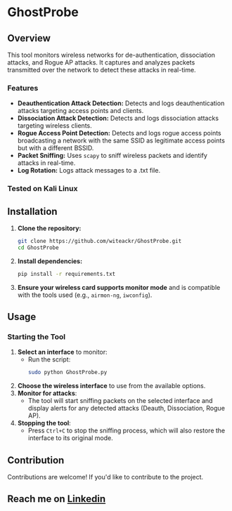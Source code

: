 # GhostProbe
## Overview
This tool monitors wireless networks for de-authentication, dissociation attacks, and Rogue AP attacks. It captures and analyzes packets transmitted over the network to detect these attacks in real-time.

### Features
- **Deauthentication Attack Detection:** Detects and logs deauthentication attacks targeting access points and clients.
- **Dissociation Attack Detection:** Detects and logs dissociation attacks targeting wireless clients.
- **Rogue Access Point Detection:** Detects and logs rogue access points broadcasting a network with the same SSID as legitimate access points but with a different BSSID.
- **Packet Sniffing:** Uses `scapy` to sniff wireless packets and identify attacks in real-time.
- **Log Rotation:** Logs attack messages to a .txt file.

### Tested on Kali Linux

## Installation
1. **Clone the repository:**
   ```bash
   git clone https://github.com/witeackr/GhostProbe.git
   cd GhostProbe
   ```
2. **Install dependencies:**
   ```bash
   pip install -r requirements.txt
   ```
3. **Ensure your wireless card supports monitor mode** and is compatible with the tools used (e.g., `airmon-ng`, `iwconfig`).

## Usage
### Starting the Tool
1. **Select an interface** to monitor:
   - Run the script:
     ```bash
     sudo python GhostProbe.py
     ```
2. **Choose the wireless interface** to use from the available options.
3. **Monitor for attacks**:
   - The tool will start sniffing packets on the selected interface and display alerts for any detected attacks (Deauth, Dissociation, Rogue AP).
4. **Stopping the tool**:
   - Press `Ctrl+C` to stop the sniffing process, which will also restore the interface to its original mode.

## Contribution
Contributions are welcome! If you'd like to contribute to the project.
## Reach me on [Linkedin](https://www.linkedin.com/in/samuel-ajayi-opemipo)
